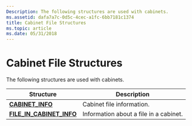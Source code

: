 ```yaml
---
Description: The following structures are used with cabinets.
ms.assetid: dafa7a7c-0d5c-4cec-a1fc-6bb7181c1374
title: Cabinet File Structures
ms.topic: article
ms.date: 05/31/2018
---
```


# Cabinet File Structures

The following structures are used with cabinets.



| Structure                                                   | Description                            |
|-------------------------------------------------------------|----------------------------------------|
| [**CABINET\_INFO**](/windows/desktop/api/Setupapi/ns-setupapi-cabinet_info_a)                   | Cabinet file information.              |
| [**FILE\_IN\_CABINET\_INFO**](/windows/desktop/api/Setupapi/ns-setupapi-file_in_cabinet_info_a) | Information about a file in a cabinet. |



 

 

 



